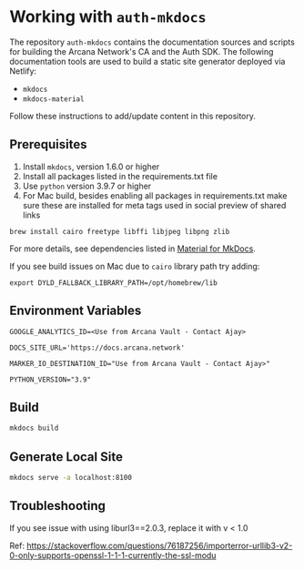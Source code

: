 # Working with `auth-mkdocs`

The repository `auth-mkdocs` contains the documentation sources and scripts for building the Arcana Network's CA and the Auth SDK. The following documentation tools are used to build a static site generator deployed via Netlify:

* `mkdocs`
* `mkdocs-material`

Follow these instructions to add/update content in this repository.

## Prerequisites

1. Install `mkdocs`, version 1.6.0 or higher
2. Install all packages listed in the requirements.txt file
3. Use `python` version 3.9.7 or higher
4. For Mac build, besides enabling all packages in requirements.txt make sure these are installed for meta tags used in social preview of shared links

`brew install cairo freetype libffi libjpeg libpng zlib`

For more details, see dependencies listed in [Material for MkDocs](https://squidfunk.github.io/mkdocs-material/setup/dependencies/image-processing/).

If you see build issues on Mac due to `cairo` library path try adding:

`export DYLD_FALLBACK_LIBRARY_PATH=/opt/homebrew/lib`

## Environment Variables

`GOOGLE_ANALYTICS_ID=<Use from Arcana Vault - Contact Ajay>`

`DOCS_SITE_URL='https://docs.arcana.network'`

`MARKER_IO_DESTINATION_ID="Use from Arcana Vault - Contact Ajay>"`

`PYTHON_VERSION="3.9"`

## Build

```sh
mkdocs build
```

## Generate Local Site

```sh
mkdocs serve -a localhost:8100

```

## Troubleshooting

If you see issue with using liburl3==2.0.3, replace it with v < 1.0

Ref: https://stackoverflow.com/questions/76187256/importerror-urllib3-v2-0-only-supports-openssl-1-1-1-currently-the-ssl-modu

